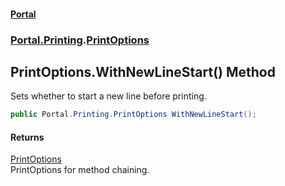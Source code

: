 #### [Portal](index.md 'index')
### [Portal.Printing](Portal.Printing.md 'Portal.Printing').[PrintOptions](PrintOptions.md 'Portal.Printing.PrintOptions')

## PrintOptions.WithNewLineStart() Method

Sets whether to start a new line before printing.

```csharp
public Portal.Printing.PrintOptions WithNewLineStart();
```

#### Returns
[PrintOptions](PrintOptions.md 'Portal.Printing.PrintOptions')  
PrintOptions for method chaining.